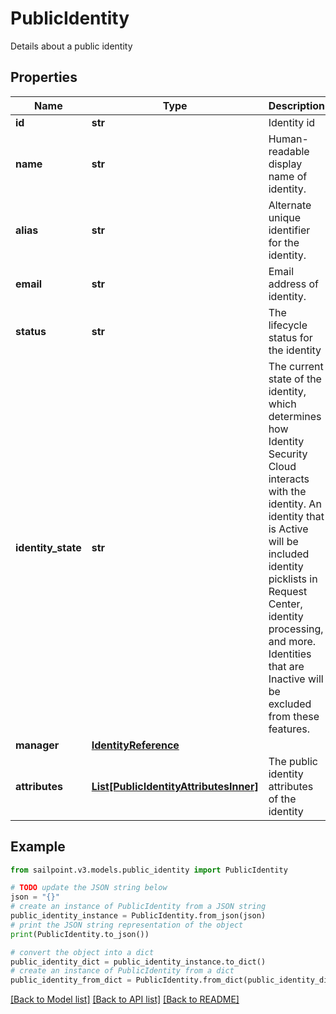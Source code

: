 # PublicIdentity

Details about a public identity

## Properties

Name | Type | Description | Notes
------------ | ------------- | ------------- | -------------
**id** | **str** | Identity id | [optional] 
**name** | **str** | Human-readable display name of identity. | [optional] 
**alias** | **str** | Alternate unique identifier for the identity. | [optional] 
**email** | **str** | Email address of identity. | [optional] 
**status** | **str** | The lifecycle status for the identity | [optional] 
**identity_state** | **str** | The current state of the identity, which determines how Identity Security Cloud interacts with the identity. An identity that is Active will be included identity picklists in Request Center, identity processing, and more. Identities that are Inactive will be excluded from these features.  | [optional] 
**manager** | [**IdentityReference**](IdentityReference.md) |  | [optional] 
**attributes** | [**List[PublicIdentityAttributesInner]**](PublicIdentityAttributesInner.md) | The public identity attributes of the identity | [optional] 

## Example

```python
from sailpoint.v3.models.public_identity import PublicIdentity

# TODO update the JSON string below
json = "{}"
# create an instance of PublicIdentity from a JSON string
public_identity_instance = PublicIdentity.from_json(json)
# print the JSON string representation of the object
print(PublicIdentity.to_json())

# convert the object into a dict
public_identity_dict = public_identity_instance.to_dict()
# create an instance of PublicIdentity from a dict
public_identity_from_dict = PublicIdentity.from_dict(public_identity_dict)
```
[[Back to Model list]](../README.md#documentation-for-models) [[Back to API list]](../README.md#documentation-for-api-endpoints) [[Back to README]](../README.md)


